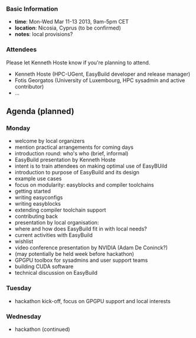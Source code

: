 ### Basic Information

* **time**: Mon-Wed Mar 11-13 2013, 9am-5pm CET
* **location**: Nicosia, Cyprus (to be confirmed)
* **notes**: local provisions?

### Attendees

Please let Kenneth Hoste know if you're planning to attend.

 * Kenneth Hoste (HPC-UGent, EasyBuild developer and release manager)
 * Fotis Georgatos (University of Luxembourg, HPC sysadmin and active contributor)
 * ...

## Agenda (planned)

### Monday

* welcome by local organizers
 * mention practical arrangements for coming days
* introduction round: who's who (brief, informal)
* EasyBuild presentation by Kenneth Hoste
 * intent is to train attendees on making optimal use of EasyBUild
 * introduction to purpose of EasyBuild and its design
 * example use cases
 * focus on modularity: easyblocks and compiler toolchains
 * getting started
  * writing easyconfigs
  * writing easyblocks
  * extending compiler toolchain support
 * contributing back
* presentation by local organisation: 
 * where and how does EasyBuild fit in with local needs?
 * current activities with EasyBuild
 * wishlist
* video conference presentation by NVIDIA (Adam De Coninck?)
 * (may potentially be held week before hackathon)
 * GPGPU toolbox for sysadmins and user support teams
 * building CUDA software
* technical discussion on EasyBuild

### Tuesday

 * hackathon kick-off, focus on GPGPU support and local interests

### Wednesday

 * hackathon (continued)